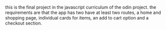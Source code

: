 this is the final project in the javascript curriculum of the odin project.
the requirements are that the app has two have at least two routes, a home and shopping page, individual cards for items, an add to cart option and a checkout section.